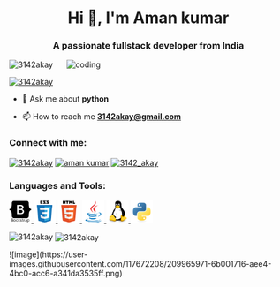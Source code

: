 <h1 align="center">Hi 👋, I'm Aman kumar</h1>
<h3 align="center">A passionate fullstack developer from India</h3>
<img align="right" alt="coding" width="400" src="https://camo.githubusercontent.com/5ddf73ad3a205111cf8c686f687fc216c2946a75005718c8da5b837ad9de78c9/68747470733a2f2f7468756d62732e6766796361742e636f6d2f4576696c4e657874446576696c666973682d736d616c6c2e676966"



<p align="left"> <img src="https://komarev.com/ghpvc/?username=3142akay&label=Profile%20views&color=0e75b6&style=flat" alt="3142akay" /> </p>

<p align="left"> <a href="https://twitter.com/3142akay" target="blank"><img src="https://img.shields.io/twitter/follow/3142akay?logo=twitter&style=for-the-badge" alt="3142akay" /></a> </p>

- 💬 Ask me about **python**

- 📫 How to reach me **3142akay@gmail.com**

<h3 align="left">Connect with me:</h3>
<p align="left">
<a href="https://twitter.com/3142akay" target="blank"><img align="center" src="https://raw.githubusercontent.com/rahuldkjain/github-profile-readme-generator/master/src/images/icons/Social/twitter.svg" alt="3142akay" height="30" width="40" /></a>
<a href="https://linkedin.com/in/aman kumar" target="blank"><img align="center" src="https://raw.githubusercontent.com/rahuldkjain/github-profile-readme-generator/master/src/images/icons/Social/linked-in-alt.svg" alt="aman kumar" height="30" width="40" /></a>
<a href="https://instagram.com/3142_akay" target="blank"><img align="center" src="https://raw.githubusercontent.com/rahuldkjain/github-profile-readme-generator/master/src/images/icons/Social/instagram.svg" alt="3142_akay" height="30" width="40" /></a>
</p>

<h3 align="left">Languages and Tools:</h3>
<p align="left"> <a href="https://getbootstrap.com" target="_blank" rel="noreferrer"> <img src="https://raw.githubusercontent.com/devicons/devicon/master/icons/bootstrap/bootstrap-plain-wordmark.svg" alt="bootstrap" width="40" height="40"/> </a> <a href="https://www.w3schools.com/css/" target="_blank" rel="noreferrer"> <img src="https://raw.githubusercontent.com/devicons/devicon/master/icons/css3/css3-original-wordmark.svg" alt="css3" width="40" height="40"/> </a> <a href="https://www.w3.org/html/" target="_blank" rel="noreferrer"> <img src="https://raw.githubusercontent.com/devicons/devicon/master/icons/html5/html5-original-wordmark.svg" alt="html5" width="40" height="40"/> </a> <a href="https://www.java.com" target="_blank" rel="noreferrer"> <img src="https://raw.githubusercontent.com/devicons/devicon/master/icons/java/java-original.svg" alt="java" width="40" height="40"/> </a> <a href="https://www.linux.org/" target="_blank" rel="noreferrer"> <img src="https://raw.githubusercontent.com/devicons/devicon/master/icons/linux/linux-original.svg" alt="linux" width="40" height="40"/> </a> <a href="https://www.python.org" target="_blank" rel="noreferrer"> <img src="https://raw.githubusercontent.com/devicons/devicon/master/icons/python/python-original.svg" alt="python" width="40" height="40"/> </a> </p>

<p><img align="left" src="https://github-readme-stats.vercel.app/api/top-langs?username=3142akay&show_icons=true&locale=en&layout=compact" alt="3142akay" /></p>

<p>&nbsp;<img align="center" src="https://github-readme-stats.vercel.app/api?username=3142akay&show_icons=true&locale=en" alt="3142akay" /></p>
![image](https://user-images.githubusercontent.com/117672208/209965971-6b001716-aee4-4bc0-acc6-a341da3535ff.png)


